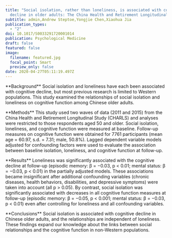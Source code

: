 ```yaml
---
title: "Social isolation, rather than loneliness, is associated with cognitive
  decline in older adults: The China Health and Retirement Longitudinal Study"
subtitle: admin,Andrew Steptoe,Yongjie Chen,Xiaohua Jia
publication_types:
  - "2"
doi: 10.1017/S0033291720001014
publication: Psychological Medicine
draft: false
featured: false
image:
  filename: featured.jpg
  focal_point: Smart
  preview_only: false
date: 2020-04-27T05:11:19.497Z
---
```

\*\*Background\*\* Social isolation and loneliness have each been associated with cognitive decline, but most previous research is limited to Western populations. This study examined the relationships of social isolation and loneliness on cognitive function among Chinese older adults. 

\*\*Methods\*\* This study used two waves of data (2011 and 2015) from the China Health and Retirement Longitudinal Study (CHARLS) and analyses were restricted to those respondents aged 50 and older. Social isolation, loneliness, and cognitive function were measured at baseline. Follow-up measures on cognitive function were obtained for 7761 participants (mean age = 60.97, s.d. = 7.31; male, 50.8%). Lagged dependent variable models adjusted for confounding factors were used to evaluate the association between baseline isolation, loneliness, and cognitive function at follow-up. 

\*\*Results\*\* Loneliness was significantly associated with the cognitive decline at follow-up (episodic memory: β = −0.03, p < 0.01; mental status: β = −0.03, p < 0.01) in the partially adjusted models. These associations became insignificant after additional confounding variables (chronic diseases, health behaviors, disabilities, and depressive symptoms) were taken into account (all p > 0.05). By contrast, social isolation was significantly associated with decreases in all cognitive function measures at follow-up (episodic memory: β = −0.05, p < 0.001; mental status: β = −0.03, p < 0.01) even after controlling for loneliness and all confounding variables. 

\*\*Conclusions\*\* Social isolation is associated with cognitive decline in Chinese older adults, and the relationships are independent of loneliness. These findings expand our knowledge about the links between social relationships and the cognitive function in non-Western populations.